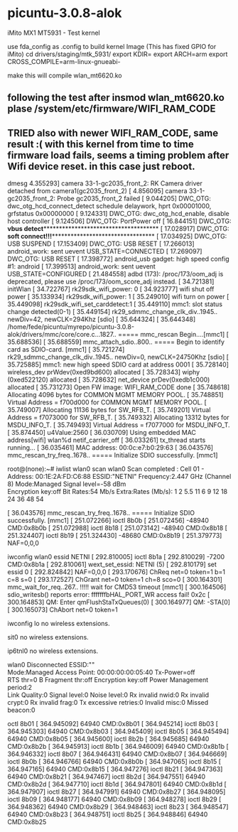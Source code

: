 picuntu-3.0.8-alok
==================
iMito MX1
MT5931 - Test kernel

use fda_config as .config to build kernel Image (This has fixed GPIO for iMito)
cd drivers/staging/mtk_5931/
export KDIR=<PathtoKernel>
export ARCH=arm
export CROSS_COMPILE=arm-linux-gnueabi-

make 
this will compile wlan_mt6620.ko

following the test after insmod wlan_mt6620.ko  
plase /system/etc/firmware/WIFI_RAM_CODE
-------------------------------------------------------
TRIED also with newer WIFI_RAM_CODE, same result :(
with this kernel from time to time firmware load fails,
seems a timing problem after Wifi device reset.
in this case just reboot.
-------------------------------------------------------
dmesg
    4.355293] camera 33-1-gc2035_front_2: RK Camera driver detached from camera1(gc2035_front_2)
[    4.856095] camera 33-1-gc2035_front_2: Probe gc2035_front_2 failed
[    9.044205] DWC_OTG: dwc_otg_hcd_connect_detect schedule delaywork, hprt 0x00001000, grfstatus 0x00000000
[    9.124331] DWC_OTG: dwc_otg_hcd_enable, disable host controller
[    9.124506] DWC_OTG: PortPower off
[   16.844151] DWC_OTG: ********vbus detect*********************************************
[   17.028917] DWC_OTG: ********soft connect!!!*****************************************
[   17.034925] DWC_OTG: USB SUSPEND
[   17.153409] DWC_OTG: USB RESET
[   17.266013] android_work: sent uevent USB_STATE=CONNECTED
[   17.269097] DWC_OTG: USB RESET
[   17.398772] android_usb gadget: high speed config #1: android
[   17.399513] android_work: sent uevent USB_STATE=CONFIGURED
[   21.484558] adbd (173): /proc/173/oom_adj is deprecated, please use /proc/173/oom_score_adj instead.
[   34.721381] initWlan
[   34.722767] rk29sdk_wifi_power: 0
[   34.923777] wifi shut off power
[   35.133934] rk29sdk_wifi_power: 1
[   35.249010] wifi turn on power
[   35.449098] rk29sdk_wifi_set_carddetect:1
[   35.449110] mmc1: slot status change detected(0-1)
[   35.449154] rk29_sdmmc_change_clk_div..1945..  newDiv=42, newCLK=294Khz [sdio]
[   35.644324] 
[   35.644348] /home/fede/picuntu/myrepo/picuntu-3.0.8-alok/drivers/mmc/core/core.c...1827..  ===== mmc_rescan Begin....[mmc1]
[   35.688536] 
[   35.688559] mmc_attach_sdio..800..  ===== Begin to identify card as SDIO-card. [mmc1]
[   35.721274] rk29_sdmmc_change_clk_div..1945..  newDiv=0, newCLK=24750Khz [sdio]
[   35.725885] mmc1: new high speed SDIO card at address 0001
[   35.728140] wireless_dev prWdev(0xed9bd600) allocated
[   35.728343] wiphy (0xed522120) allocated
[   35.728632] net_device prDev(0xedb1c000) allocated
[   35.731273] Open FW image: WIFI_RAM_CODE done
[   35.748618] Allocating 4096 bytes for COMMON MGMT MEMORY POOL.
[   35.748851] Virtual Address = f700d000 for COMMON MGMT MEMORY POOL.
[   35.749007] Allocating 11136 bytes for SW_RFB_T.
[   35.749201] Virtual Address = f7073000 for SW_RFB_T.
[   35.749332] Allocating 13312 bytes for MSDU_INFO_T.
[   35.749493] Virtual Address = f7077000 for MSDU_INFO_T.
[   35.874450] u4Value:2560
[   36.030709] Using embedded MAC address[wifi] wlan%d netif_carrier_off
[   36.033261] tx_thread starts running... 
[   36.035461] MAC address: 00:0c:e7:b0:29:63
[   36.043576] mmc_rescan_try_freq..1678..  ===== Initialize SDIO successfully. [mmc1]


root@(none):~# iwlist wlan0 scan
wlan0     Scan completed :
          Cell 01 - Address: 00:1E:2A:FD:C6:88
                    ESSID:"NETNI"
                    Frequency:2.447 GHz (Channel 8)
                    Mode:Managed
                    Signal level=-58 dBm  
                    Encryption key:off
                    Bit Rates:54 Mb/s
                    Extra:Rates (Mb/s): 1 2 5.5 11 6 9 12 18 24 36 48 54

[   36.043576] mmc_rescan_try_freq..1678..  ===== Initialize SDIO successfully. [mmc1]
[  251.072266] ioctl 8b0b
[  251.072456] -48940 CMD:0x8b0b
[  251.072988] ioctl 8b18
[  251.073142] -48940 CMD:0x8b18
[  251.324407] ioctl 8b19
[  251.324430] -48680 CMD:0x8b19
[  251.379773] NAF=0,0,0

iwconfig wlan0 essid NETNI
[  292.810005] ioctl 8b1a
[  292.810029] -7200 CMD:0x8b1a
[  292.810061] wext_set_essid: NETNI (5)
[  292.810179] set essid 0
[  292.824842] NAF=0,0,0
[  293.170676] ChReq net=0 token=1 b=1 c=8 s=0
[  293.172527] ChGrant net=0 token=1 ch=8 sco=0
[  300.164301] mmc_wait_for_req..267.. !!!!! wait for CMD53 timeout [mmc1]
[  300.164506] sdio_writesb() reports error: fffffffbHAL_PORT_WR access fail! 0x2c
[  300.164853] QM: Enter qmFlushStaTxQueues(0)
[  300.164977] QM: -STA[0]
[  300.165073] ChAbort net=0 token=1

iwconfig
lo        no wireless extensions.

sit0      no wireless extensions.

ip6tnl0   no wireless extensions.

wlan0     Disconnected  ESSID:""  
          Mode:Managed  Access Point: 00:00:00:00:05:40   Tx-Power=off   
          RTS thr=0 B   Fragment thr:off
          Encryption key:off
          Power Management period:2  
          Link Quality:0  Signal level:0  Noise level:0
          Rx invalid nwid:0  Rx invalid crypt:0  Rx invalid frag:0
          Tx excessive retries:0  Invalid misc:0   Missed beacon:0

octl 8b01
[  364.945092] 64940 CMD:0x8b01
[  364.945214] ioctl 8b03
[  364.945303] 64940 CMD:0x8b03
[  364.945409] ioctl 8b05
[  364.945494] 64940 CMD:0x8b05
[  364.945600] ioctl 8b2b
[  364.945685] 64940 CMD:0x8b2b
[  364.945913] ioctl 8b1b
[  364.946009] 64940 CMD:0x8b1b
[  364.946332] ioctl 8b07
[  364.946431] 64940 CMD:0x8b07
[  364.946669] ioctl 8b0b
[  364.946766] 64940 CMD:0x8b0b
[  364.947065] ioctl 8b15
[  364.947165] 64940 CMD:0x8b15
[  364.947276] ioctl 8b21
[  364.947363] 64940 CMD:0x8b21
[  364.947467] ioctl 8b2d
[  364.947551] 64940 CMD:0x8b2d
[  364.947710] ioctl 8b1d
[  364.947801] 64940 CMD:0x8b1d
[  364.947907] ioctl 8b27
[  364.947991] 64940 CMD:0x8b27
[  364.948095] ioctl 8b09
[  364.948177] 64940 CMD:0x8b09
[  364.948278] ioctl 8b29
[  364.948362] 64940 CMD:0x8b29
[  364.948463] ioctl 8b23
[  364.948547] 64940 CMD:0x8b23
[  364.948751] ioctl 8b25
[  364.948846] 64940 CMD:0x8b25


